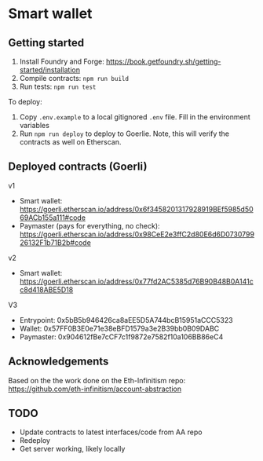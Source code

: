 <!-- // How this works:
// 1. Smart wallet is deployed for each user
// 2. User off-chain has a mechanism of authorising a transaction. This is likely a private key they hold. The user creates a 
//    UserOperation object using an SDK, signs the request and then via an RPC sends it to the alternative mempool
// 3. A bundler takes the user UserOperation, along with other UserOperations and turns them into a single Ethereum transaction. During this process
//    it calls the validateUserOp() method on each wallet to verify that it will be successful
// 4. The bundler then submits the transaction to the Ethereum network. The transaction will call the Entrypoint point, specifically the handleOps() method
//    handleOps(UserOperation[] calldata userOps) itself will iterate through all UserOperations and for each call wallet.validateUserOp(). It also
//    calls the target address and with the calldata (i.e. executing the UserOperation). The EntryPoint may also call execFromEntryPoint() on the wallet
// 5.  -->


# Smart wallet


## Getting started
1. Install Foundry and Forge: https://book.getfoundry.sh/getting-started/installation 
2. Compile contracts: `npm run build`
3. Run tests: `npm run test`

To deploy:
1. Copy `.env.example` to a local gitignored `.env` file. Fill in the environment variables
2. Run `npm run deploy` to deploy to Goerlie. Note, this will verify the contracts as well on Etherscan.

## Deployed contracts (Goerli)
v1
- Smart wallet: https://goerli.etherscan.io/address/0x6f3458201317928919BEf5985d5069ACb155a111#code 
- Paymaster (pays for everything, no check): https://goerli.etherscan.io/address/0x98CeE2e3ffC2d80E6d6D073079926132F1b71B2b#code 

v2
- Smart wallet: https://goerli.etherscan.io/address/0x77fd2AC5385d76B90B48B0A141cc8d418ABE5D18 

V3
- Entrypoint: 0x5bB5b946426ca8aEE5D5A744bcB15951aCCC5323
- Wallet: 0x57FF0B3E0e71e38eBFD1579a3e2B39bb0B09DABC
- Paymaster: 0x904612fBe7cCF7c1f9872e7582f10a106BB86eC4

## Acknowledgements
Based on the the work done on the Eth-Infinitism repo: https://github.com/eth-infinitism/account-abstraction 

## TODO
- Update contracts to latest interfaces/code from AA repo
- Redeploy
- Get server working, likely locally